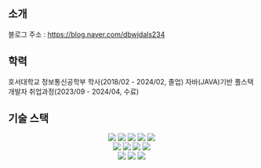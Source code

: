 ## 소개
블로그 주소 : https://blog.naver.com/dbwjdals234

## 학력
호서대학교 정보통신공학부 학사(2018/02 - 2024/02, 졸업)
자바(JAVA)기반 풀스택 개발자 취업과정(2023/09 - 2024/04, 수료)

## 기술 스택
<div align = "center">
 <img src="https://img.shields.io/badge/python-3776AB?style=for-the-badge&logo=python&logoColor=white"> 
 <img src="https://img.shields.io/badge/java-007396?style=for-the-badge&logo=java&logoColor=white">
 <img src="https://img.shields.io/badge/C-A8B9CC?style=for-the-badge&logo=c&logoColor=white">
 <img src="https://img.shields.io/badge/Spring-6DB33F?style=for-the-badge&logo=Spring&logoColor=white">
 <img src="https://img.shields.io/badge/SpringBoot-6DB33F?style=for-the-badge&logo=SpringBoot&logoColor=white">
 
 
 <br>
 <img src="https://img.shields.io/badge/html5-E34F26?style=for-the-badge&logo=html5&logoColor=white">
 <img src="https://img.shields.io/badge/javascript-F7DF1E?style=for-the-badge&logo=javascript&logoColor=black">
 <img src="https://img.shields.io/badge/css-1572B6?style=for-the-badge&logo=css3&logoColor=white">
 <img src="https://img.shields.io/badge/bootstrap-7952B3?style=for-the-badge&logo=bootstrap&logoColor=white">

 <br>
 <img src="https://img.shields.io/badge/oracle-F80000?style=for-the-badge&logo=oracle&logoColor=white">
 <img src="https://img.shields.io/badge/R-276DC3?style=for-the-badge&logo=R&logoColor=white">
 <img src="https://img.shields.io/badge/Linux-FCC624?style=for-the-badge&logo=Linux&logoColor=white">
</div>

